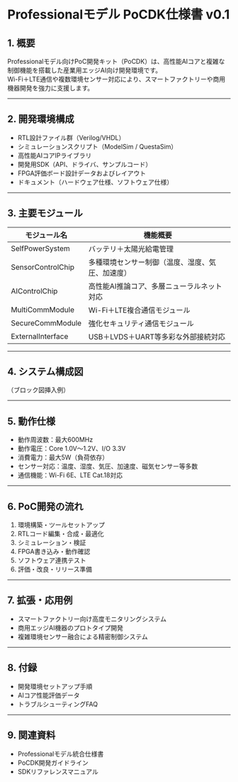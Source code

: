# Professionalモデル PoCDK仕様書 v0.1

## 1. 概要

Professionalモデル向けPoC開発キット（PoCDK）は、高性能AIコアと複雑な制御機能を搭載した産業用エッジAI向け開発環境です。  
Wi-Fi＋LTE通信や複数環境センサー対応により、スマートファクトリーや商用機器開発を強力に支援します。

---

## 2. 開発環境構成

- RTL設計ファイル群（Verilog/VHDL）  
- シミュレーションスクリプト（ModelSim / QuestaSim）  
- 高性能AIコアIPライブラリ  
- 開発用SDK（API、ドライバ、サンプルコード）  
- FPGA評価ボード設計データおよびレイアウト  
- ドキュメント（ハードウェア仕様、ソフトウェア仕様）

---

## 3. 主要モジュール

| モジュール名           | 機能概要                                   |
|------------------------|--------------------------------------------|
| SelfPowerSystem        | バッテリ＋太陽光給電管理                     |
| SensorControlChip      | 多種環境センサー制御（温度、湿度、気圧、加速度）|
| AIControlChip          | 高性能AI推論コア、多層ニューラルネット対応       |
| MultiCommModule        | Wi-Fi＋LTE複合通信モジュール                  |
| SecureCommModule       | 強化セキュリティ通信モジュール                  |
| ExternalInterface      | USB＋LVDS＋UART等多彩な外部接続対応              |

---

## 4. システム構成図

（ブロック図挿入例）

---

## 5. 動作仕様

- 動作周波数：最大600MHz  
- 動作電圧：Core 1.0V〜1.2V、I/O 3.3V  
- 消費電力：最大5W（負荷依存）  
- センサー対応：温度、湿度、気圧、加速度、磁気センサー等多数  
- 通信機能：Wi-Fi 6E、LTE Cat.18対応

---

## 6. PoC開発の流れ

1. 環境構築・ツールセットアップ  
2. RTLコード編集・合成・最適化  
3. シミュレーション・検証  
4. FPGA書き込み・動作確認  
5. ソフトウェア連携テスト  
6. 評価・改良・リリース準備

---

## 7. 拡張・応用例

- スマートファクトリー向け高度モニタリングシステム  
- 商用エッジAI機器のプロトタイプ開発  
- 複雑環境センサー融合による精密制御システム

---

## 8. 付録

- 開発環境セットアップ手順  
- AIコア性能評価データ  
- トラブルシューティングFAQ

---

## 9. 関連資料

- Professionalモデル統合仕様書  
- PoCDK開発ガイドライン  
- SDKリファレンスマニュアル
